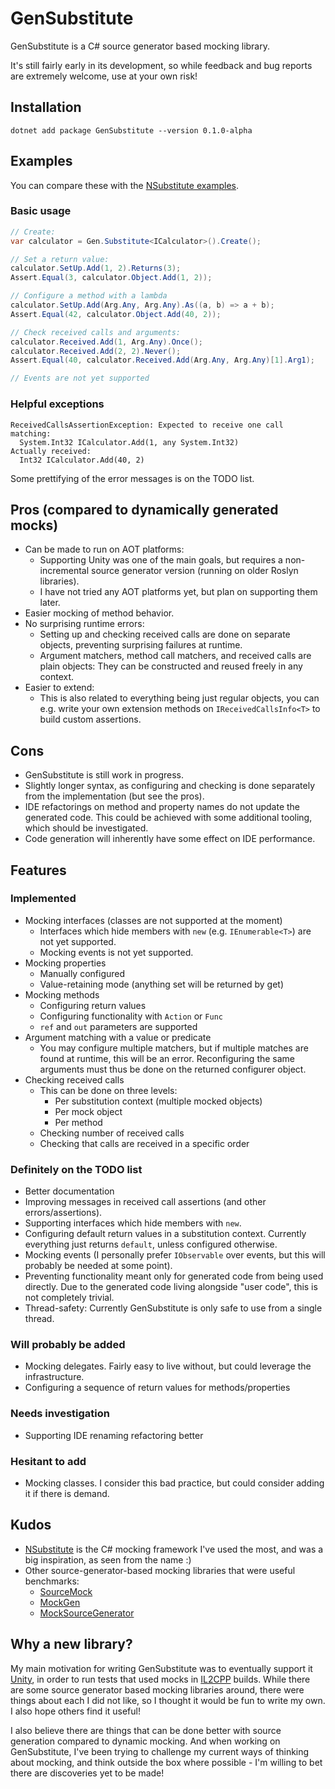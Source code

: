 # GenSubstitute

GenSubstitute is a C# source generator based mocking library.

It's still fairly early in its development,
so while feedback and bug reports are extremely welcome,
use at your own risk!

## Installation

`dotnet add package GenSubstitute --version 0.1.0-alpha`

## Examples

You can compare these with the [NSubstitute examples](https://nsubstitute.github.io/).

### Basic usage

```cs
// Create:
var calculator = Gen.Substitute<ICalculator>().Create();

// Set a return value:
calculator.SetUp.Add(1, 2).Returns(3);
Assert.Equal(3, calculator.Object.Add(1, 2));

// Configure a method with a lambda
calculator.SetUp.Add(Arg.Any, Arg.Any).As((a, b) => a + b);
Assert.Equal(42, calculator.Object.Add(40, 2));

// Check received calls and arguments:
calculator.Received.Add(1, Arg.Any).Once();
calculator.Received.Add(2, 2).Never();
Assert.Equal(40, calculator.Received.Add(Arg.Any, Arg.Any)[1].Arg1);

// Events are not yet supported
```

### Helpful exceptions

```
ReceivedCallsAssertionException: Expected to receive one call matching:
  System.Int32 ICalculator.Add(1, any System.Int32)
Actually received:
  Int32 ICalculator.Add(40, 2)
```

Some prettifying of the error messages is on the TODO list.

## Pros (compared to dynamically generated mocks)
- Can be made to run on AOT platforms:
  - Supporting Unity was one of the main goals, but requires a non-incremental source generator version (running on older Roslyn libraries).
  - I have not tried any AOT platforms yet, but plan on supporting them later.
- Easier mocking of method behavior.
- No surprising runtime errors:
  - Setting up and checking received calls are done on separate objects, preventing surprising failures at runtime.
  - Argument matchers, method call matchers, and received calls are plain objects:
    They can be constructed and reused freely in any context.
- Easier to extend:
  - This is also related to everything being just regular objects,
  you can e.g. write your own extension methods on `IReceivedCallsInfo<T>` to build custom assertions.

## Cons
- GenSubstitute is still work in progress.
- Slightly longer syntax, as configuring and checking is done separately from the implementation (but see the pros).
- IDE refactorings on method and property names do not update the generated code.
  This could be achieved with some additional tooling, which should be investigated.
- Code generation will inherently have some effect on IDE performance.

## Features

### Implemented
- Mocking interfaces (classes are not supported at the moment)
  - Interfaces which hide members with `new` (e.g. `IEnumerable<T>`) are not yet supported.
  - Mocking events is not yet supported.
- Mocking properties
  - Manually configured
  - Value-retaining mode (anything set will be returned by get)
- Mocking methods
  - Configuring return values
  - Configuring functionality with `Action` or `Func`
  - `ref` and `out` parameters are supported
- Argument matching with a value or predicate
  - You may configure multiple matchers,
    but if multiple matches are found at runtime, this will be an error.
    Reconfiguring the same arguments must thus be done on the returned configurer object.
- Checking received calls
  - This can be done on three levels:
    - Per substitution context (multiple mocked objects)
    - Per mock object
    - Per method
  - Checking number of received calls
  - Checking that calls are received in a specific order

### Definitely on the TODO list
- Better documentation
- Improving messages in received call assertions (and other errors/assertions).
- Supporting interfaces which hide members with `new`.
- Configuring default return values in a substitution context.
  Currently everything just returns `default`, unless configured otherwise.
- Mocking events (I personally prefer `IObservable` over events, but this will probably be needed at some point).
- Preventing functionality meant only for generated code from being used directly.
  Due to the generated code living alongside "user code", this is not completely trivial.
- Thread-safety: Currently GenSubstitute is only safe to use from a single thread.

### Will probably be added
- Mocking delegates. Fairly easy to live without, but could leverage the infrastructure.
- Configuring a sequence of return values for methods/properties

### Needs investigation
- Supporting IDE renaming refactoring better

### Hesitant to add
- Mocking classes. I consider this bad practice, but could consider adding it if there is demand.

## Kudos

- [NSubstitute](https://nsubstitute.github.io/) is the C# mocking framework I've used the most,
  and was a big inspiration, as seen from the name :)
- Other source-generator-based mocking libraries that were useful benchmarks:
  - [SourceMock](https://github.com/ashmind/SourceMock)
  - [MockGen](https://github.com/thomas-girotto/MockGen)
  - [MockSourceGenerator](https://github.com/hermanussen/MockSourceGenerator)

## Why a new library?

My main motivation for writing GenSubstitute was to eventually support it [Unity](https://unity3d.com/),
in order to run tests that used mocks in [IL2CPP](https://docs.unity3d.com/Manual/IL2CPP.html) builds.
While there are some source generator based mocking libraries around,
there were things about each I did not like,
so I thought it would be fun to write my own.
I also hope others find it useful!

I also believe there are things that can be done better with source generation compared to dynamic mocking.
And when working on GenSubstitute, I've been trying to challenge my current ways of thinking about mocking,
and think outside the box where possible - I'm willing to bet there are discoveries yet to be made!